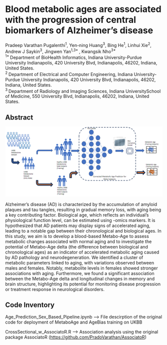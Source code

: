 # Blood metabolic ages are associated with the progression of central biomarkers of Alzheimer’s disease
Pradeep Varathan Pugalenthi<sup>1</sup>, Yen-ning Huang<sup>3</sup>, Bing He<sup>1</sup>, Linhui Xie<sup>2</sup>, Andrew J Saykin<sup>3</sup>, Jingwen Yan<sup>1,3* </sup>, Kwangsik Nho<sup>3* </sup>
<br>
<sup>1* </sup> Department of BioHealth Informatics, Indiana University-Purdue University Indianapolis, 420 University Blvd, Indianapolis, 46202, Indiana, United States.
<br>
<sup>2 </sup> Department of Electrical and Computer Engineering, Indiana University-Purdue University Indianapolis, 420 University Blvd, Indianapolis, 46202, Indiana, United States.<br>
<sup>3 </sup> Department of Radiology and Imaging Sciences, Indiana UniversitySchool of Medicine, 550 University Blvd, Indianapolis, 46202, Indiana, United States.

## Abstract

![](images/Model_Desc1.png?raw=true)


Alzheimer’s disease (AD) is characterized by the accumulation of amyloid plaques and tau tangles, resulting in gradual memory loss, with aging being a key contributing factor. Biological age, which reflects an individual’s physiological function level, can be estimated using -omics markers. It is hypothesized that AD patients may display signs of accelerated aging, leading to a notable gap between their chronological and biological ages. In this study, we aim is to develop a blood-based Metabo-Age to assess metabolic changes associated with normal aging and to investigate the potential of Metabo-Age delta (the difference between biological and chronological ages) as an indicator of accelerated metabolic aging caused by AD pathology and neurodegeneration. We identified a cluster of metabolic parameters linked to aging, with variations observed between males and females. Notably, metabolite levels in females showed stronger associations with aging. Furthermore, we found a significant association between the Metabo-Age delta and longitudinal changes in memory and brain structure, highlighting its potential for monitoring disease progression or treatment response in neurological disorders.

## Code Inventory

Age_Prediction_Sex_Based_Pipeline.ipynb --> File descirption of the original code for deployment of MetaboAge and AgeBias training on UKBB <br>

CrossSectional_w_AssociatoR.R --> Association analysis using the original package AssociatoR (https://github.com/PradoVarathan/AssociatoR)

